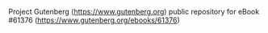 Project Gutenberg (https://www.gutenberg.org) public repository for eBook #61376 (https://www.gutenberg.org/ebooks/61376)
